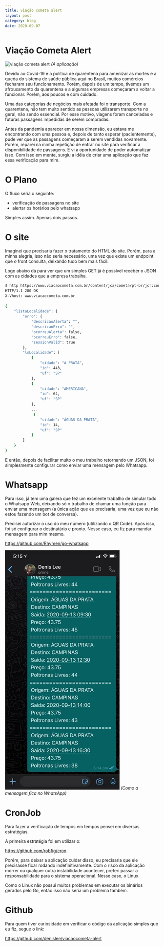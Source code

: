 ```yaml
---
title: viação cometa alert
layout: post
category: blog
date: 2020-09-07
---
```


# Viação Cometa Alert

![viação cometa alert](post-004-cover.webp)
*(A aplicação)*

Devido ao Covid-19 e a política de quarentena para amenizar as mortes e a queda do sistema de saúde pública aqui no Brasil, muitos comércios fecharam seu funcionamento. Porém, depois de um tempo, tivemos um afrouxamento da quarentena e a algumas empresas começaram a voltar a funcionar. Porém, aos poucos e com cuidado.

Uma das categorias de negócios mais afetada foi o transporte. Com a quarentena, não tem muito sentido as pessoas utilizarem transporte no geral, não sendo essencial. Por esse motivo, viagens foram canceladas e futuras passagens impedidas de serem compradas.

Antes da pandemia aparecer em nossa dimensão, eu estava me encontrando com uma pessoa e, depois de tanto esperar (pacientemente), pude ver que as passagens começaram a serem vendidas novamente. Porém, reparei na minha repetição de entrar no site para verificar a disponibilidade de passagens. E vi a oportunidade de poder automatizar isso. Com isso em mente, surgiu a idéia de criar uma aplicação que faz essa verificação para mim.

# O Plano

O fluxo seria o seguinte:

- verificação de passagens no site
- alertar os horários pelo whatsapp

Simples assim. Apenas dois passos.

# O site

Imaginei que precisaria fazer o tratamento do HTML do site. Porém, para a minha alegria, isso não seria necessário, uma vez que existe um endpoint que o front consulta, deixando tudo bem mais fácil.

Logo abaixo dá para ver que um simples GET já é possível receber o JSON com as cidades que a empresa trabalha.

``` sh
$ http https://www.viacaocometa.com.br/content/jca/cometa/pt-br/jcr:content.getDestinos.json?origem=467
HTTP/1.1 200 OK
X-Vhost: www.viacaocometa.com.br

{
    "listaLocalidade": {
        "erro": {
            "descricaoAlerta": "",
            "descricaoErro": "",
            "ocorreuAlerta": false,
            "ocorreuErro": false,
            "sessionValid": true
        },
        "lsLocalidade": [
            {
                "cidade": "A PRATA",
                "id": 443,
                "uf": "SP"
            },
            {
                "cidade": "AMERICANA",
                "id": 64,
                "uf": "SP"
            },
            ...
             {
                "cidade": "ÁGUAS DA PRATA",
                "id": 14,
                "uf": "SP"
            }
        ]
    }
}
```

E então, depois de facilitar muito o meu trabalho retornando um JSON, foi simplesmente configurar como enviar uma mensagem pelo Whatsapp.

# Whatsapp

Para isso, já tem uma galera que fez um excelente trabalho de simular todo o Whatsapp Web, deixando só o trabalho de chamar uma função para enviar uma mensagem (a única ação que eu precisaria, uma vez que eu não estou fazendo um bot de conversa).

Precisei autorizar o uso do meu número (utilizando o QR Code). Após isso, foi só configurar o destinatário e pronto. Nesse caso, eu fiz para mandar mensagem para mim mesmo.

https://github.com/Rhymen/go-whatsapp

![mensagem no whatsapp](post-004-msg.webp)
*(Como a mensagem fica no WhatsApp)*

# CronJob

Para fazer a verificação de tempos em tempos pensei em diversas estratégias.

A primeira estratégia foi em utilizar o:

https://github.com/robfig/cron

Porém, para deixar a aplicação cuidar disso, eu precisaria que ele precisasse ficar rodando indefinitivamente. Com o risco da aplicação morrer ou qualquer outra instabilidade acontecer, preferi passar a responsabilidade para o sistema operacional. Nesse caso, o Linux.

Como o Linux não possui muitos problemas em executar os binários gerados pelo Go, então isso não seria um problema também.

# Github

Para quem tiver curiosidade em verificar o código da aplicação simples que eu fiz, segue o link:

https://github.com/denislee/viacaocometa-alert


